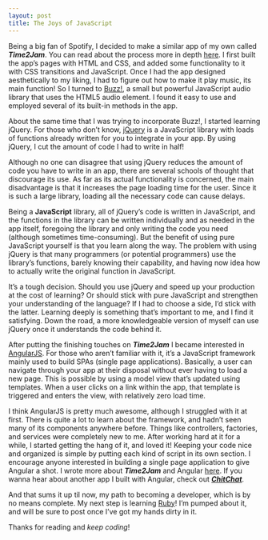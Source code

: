 ```yaml
---
layout: post
title: The Joys of JavaScript
---
```

Being a big fan of Spotify, I decided to make a similar app of my own called **_Time2Jam_**. You can read about the process more in depth [here](). I first built the app’s pages with HTML and CSS, and added some functionality to it with CSS transitions and JavaScript. Once I had the app designed aesthetically to my liking, I had to figure out how to make it play music, its main function! So I turned to [Buzz!](http://buzz.jaysalvat.com/), a small but powerful JavaScript audio library that uses the HTML5 audio element. I found it easy to use and employed several of its built-in methods in the app.

About the same time that I was trying to incorporate Buzz!, I started learning jQuery. For those who don’t know, [jQuery](https://jquery.com/) is a JavaScript library with loads of functions already written for you to integrate in your app. By using jQuery, I cut the amount of code I had to write in half!

Although no one can disagree that using jQuery reduces the amount of code you have to write in an app, there are several schools of thought that discourage its use. As far as its actual functionality is concerned, the main disadvantage is that it increases the page loading time for the user. Since it is such a large library, loading all the necessary code can cause delays.

Being a **JavaScript** library, all of jQuery’s code is written in JavaScript, and the functions in the library can be written individually and as needed in the app itself, foregoing the library and only writing the code you need (although sometimes time-consuming). But the benefit of using pure JavaScript yourself is that you learn along the way. The problem with using jQuery is that many programmers (or potential programmers) use the library’s functions, barely knowing their capability, and having now idea how to actually write the original function in JavaScript.

It’s a tough decision. Should you use jQuery and speed up your production at the cost of learning? Or should stick with pure JavaScript and strengthen your understanding of the language? If I had to choose a side, I’d stick with the latter. Learning deeply is something that’s important to me, and I find it satisfying. Down the road, a more knowledgeable version of myself can use jQuery once it understands the code behind it.

After putting the finishing touches on **_Time2Jam_** I became interested in [AngularJS](https://angularjs.org/). For those who aren’t familiar with it, it’s a JavaScript framework mainly used to build SPAs (single page applications). Basically, a user can navigate through your app at their disposal without ever having to load a new page. This is possible by using a model view that’s updated using templates. When a user clicks on a link within the app, that template is triggered and enters the view, with relatively zero load time.

I think AngularJS is pretty much awesome, although I struggled with it at first. There is quite a lot to learn about the framework, and hadn’t seen many of its components anywhere before. Things like controllers, factories, and services were completely new to me. After working hard at it for a while, I started getting the hang of it, and loved it! Keeping your code nice and organized is  simple by putting each kind of script in its own section. I encourage anyone interested in building a single page application to give Angular a shot. I wrote more about **_Time2Jam_** and Angular [here](). If you wanna hear about another app I built with Angular, check out [**_ChitChat_**]().

And that sums it up til now, my path to becoming a developer, which is by no means complete. My next step is learning [Ruby](https://www.ruby-lang.org/)! I’m pumped about it, and will be sure to post once I’ve got my hands dirty in it.

Thanks for reading and _keep coding_!
